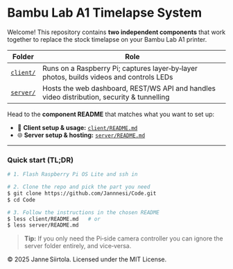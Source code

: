 # Bambu Lab A1 Timelapse System

Welcome! This repository contains **two independent components** that work together to replace the stock timelapse on your Bambu Lab A1 printer.

| Folder | Role |
|--------|------|
| [`client/`](client/readme.md) | Runs on a Raspberry Pi; captures layer‑by‑layer photos, builds videos and controls LEDs |
| [`server/`](server/readme.md) | Hosts the web dashboard, REST/WS API and handles video distribution, security & tunnelling |

Head to the **component README** that matches what you want to set up:

- 👷 **Client setup & usage:** [`client/README.md`](client/readme.md)
- 🌐 **Server setup & hosting:** [`server/README.md`](server/readme.md)

---

### Quick start (TL;DR)
```bash
# 1. Flash Raspberry Pi OS Lite and ssh in

# 2. Clone the repo and pick the part you need
$ git clone https://github.com/Jannnesi/Code.git
$ cd Code

# 3. Follow the instructions in the chosen README
$ less client/README.md   # or
$ less server/README.md
```

> **Tip:** If you only need the Pi‑side camera controller you can ignore the server folder entirely, and vice‑versa.

© 2025 Janne Siirtola.  Licensed under the MIT License.
